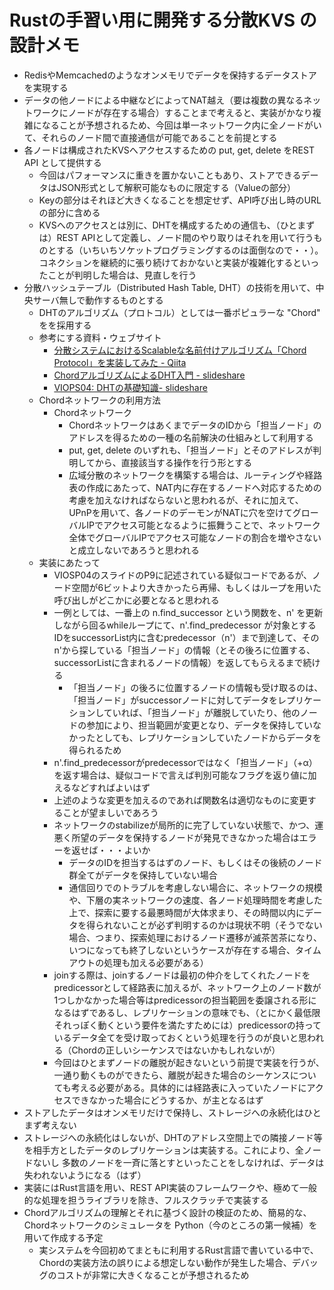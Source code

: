 # Rustの手習い用に開発する分散KVS の設計メモ

- RedisやMemcachedのようなオンメモリでデータを保持するデータストアを実現する
- データの他ノードによる中継などによってNAT越え（要は複数の異なるネットワークにノードが存在する場合）することまで考えると、実装がかなり複雑になることが予想されるため、今回は単一ネットワーク内に全ノードがいて、それらのノード間で直接通信が可能であることを前提とする
- 各ノードは構成されたKVSへアクセスするための put, get, delete をREST API として提供する
  - 今回はパフォーマンスに重きを置かないこともあり、ストアできるデータはJSON形式として解釈可能なものに限定する（Valueの部分）
  - Keyの部分はそれほど大きくなることを想定せず、API呼び出し時のURLの部分に含める
  - KVSへのアクセスとは別に、DHTを構成するための通信も、（ひとまずは）REST APIとして定義し、ノード間のやり取りはそれを用いて行うものとする（いちいちソケットプログラミングするのは面倒なので・・）。コネクションを継続的に張り続けておかないと実装が複雑化するといったことが判明した場合は、見直しを行う
- 分散ハッシュテーブル（Distributed Hash Table, DHT）の技術を用いて、中央サーバ無しで動作するものとする
  - DHTのアルゴリズム（プロトコル）としては一番ポピュラーな "Chord" をを採用する
  - 参考にする資料・ウェブサイト
    - [分散システムにおけるScalableな名前付けアルゴリズム「Chord Protocol」を実装してみた - Qiita](https://qiita.com/taisho6339/items/7f849b65e2deab6759a1)
    - [ChordアルゴリズムによるDHT入門 - slideshare](https://www.slideshare.net/did2/chorddht)
    - [VIOPS04: DHTの基礎知識- slideshare](https://www.slideshare.net/viopsjp/dht20091211)
  - Chordネットワークの利用方法
    - Chordネットワーク
      - ChordネットワークはあくまでデータのIDから「担当ノード」のアドレスを得るための一種の名前解決の仕組みとして利用する
      - put, get, delete のいずれも、「担当ノード」とそのアドレスが判明してから、直接該当する操作を行う形とする
      - 広域分散のネットワークを構築する場合は、ルーティングや経路表の作成にあたって、NAT内に存在するノードへ対応するための考慮を加えなければならないと思われるが、それに加えて、UPnPを用いて、各ノードのデーモンがNATに穴を空けてグローバルIPでアクセス可能となるように振舞うことで、ネットワーク全体でグローバルIPでアクセス可能なノードの割合を増やさないと成立しないであろうと思われる
  - 実装にあたって
    - VIOSP04のスライドのP9に記述されている疑似コードであるが、ノード空間が6ビットより大きかったら再帰、もしくはループを用いた呼び出しがどこかに必要となると思われる
    - 一例としては、一番上の n.find_successor という関数を、n' を更新しながら回るwhileループにて、n'.find_predecessor が対象とするIDをsuccessorList内に含むpredecessor（n'）まで到達して、そのn'から探している「担当ノード」の情報（とその後ろに位置する、successorListに含まれるノードの情報）を返してもらえるまで続ける
      - 「担当ノード」の後ろに位置するノードの情報も受け取るのは、「担当ノード」がsuccessorノードに対してデータをレプリケーションしていれば、「担当ノード」が離脱していたり、他のノードの参加により、担当範囲が変更となり、データを保持していなかったとしても、レプリケーションしていたノードからデータを得られるため
    - n'.find_predecessorがpredecessorではなく「担当ノード」（+α）を返す場合は、疑似コードで言えば判別可能なフラグを返り値に加えるなどすればよいはず
    - 上述のような変更を加えるのであれば関数名は適切なものに変更することが望ましいであろう
    - ネットワークのstabilizeが局所的に完了していない状態で、かつ、運悪く所望のデータを保持するノードが発見できなかった場合はエラーを返せば・・・よいか
      - データのIDを担当するはずのノード、もしくはその後続のノード群全てがデータを保持していない場合
      - 通信回りでのトラブルを考慮しない場合に、ネットワークの規模や、下層の実ネットワークの速度、各ノード処理時間を考慮した上で、探索に要する最悪時間が大体求まり、その時間以内にデータを得られないことが必ず判明するのかは現状不明（そうでない場合、つまり、探索処理におけるノード遷移が滅茶苦茶になり、いつになっても終了しないというケースが存在する場合、タイムアウトの処理も加える必要がある）
    - joinする際は、joinするノードは最初の仲介をしてくれたノードをpredicessorとして経路表に加えるが、ネットワーク上のノード数が1つしかなかった場合等はpredicessorの担当範囲を委譲される形になるはずであるし、レプリケーションの意味でも、（とにかく最低限それっぽく動くという要件を満たすためには）predicessorの持っているデータ全てを受け取っておくという処理を行うのが良いと思われる（Chordの正しいシーケンスではないかもしれないが）
    - 今回はひとまずノードの離脱が起きないという前提で実装を行うが、一通り動くものができたら、離脱が起きた場合のシーケンスについても考える必要がある。具体的には経路表に入っていたノードにアクセスできなかった場合にどうするか、が主となるはず
- ストアしたデータはオンメモリだけで保持し、ストレージへの永続化はひとまず考えない
- ストレージへの永続化はしないが、DHTのアドレス空間上での隣接ノード等を相手方としたデータのレプリケーションは実装する。これにより、全ノードないし
多数のノードを一斉に落とすといったことをしなければ、データは失われないようになる（はず）
- 実装にはRust言語を用い、REST API実装のフレームワークや、極めて一般的な処理を担うライブラリを除き、フルスクラッチで実装する
- Chordアルゴリズムの理解とそれに基づく設計の検証のため、簡易的な、Chordネットワークのシミュレータを Python（今のところの第一候補）を用いて作成する予定
  - 実システムを今回初めてまともに利用するRust言語で書いている中で、Chordの実装方法の誤りによる想定しない動作が発生した場合、デバッグのコストが非常に大きくなることが予想されるため
